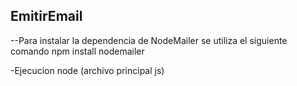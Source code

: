 ## EmitirEmail

--Para instalar la dependencia de NodeMailer se utiliza el siguiente comando
npm install nodemailer

-Ejecucion
node (archivo principal js)
